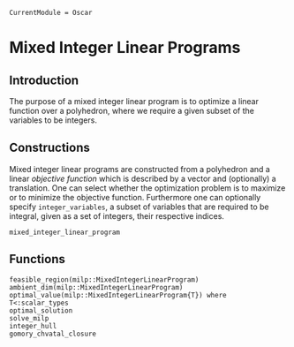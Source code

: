 ```@meta
CurrentModule = Oscar
```

# Mixed Integer Linear Programs


## Introduction

The purpose of a mixed integer linear program is to optimize a linear function
over a polyhedron, where we require a given subset of the variables to be
integers.



## Constructions

Mixed integer linear programs are constructed from a polyhedron and a linear
*objective function* which is described by a vector and (optionally) a
translation. One can select whether the optimization problem is to maximize or
to minimize the objective function. Furthermore one can optionally specify
`integer_variables`, a subset of variables that are required to be integral,
given as a set of integers, their respective indices.

```@docs
mixed_integer_linear_program
```

## Functions
```@docs
feasible_region(milp::MixedIntegerLinearProgram)
ambient_dim(milp::MixedIntegerLinearProgram)
optimal_value(milp::MixedIntegerLinearProgram{T}) where T<:scalar_types
optimal_solution
solve_milp
integer_hull
gomory_chvatal_closure
```

